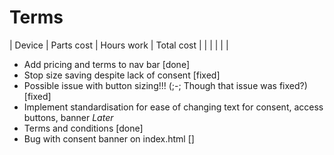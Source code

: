 # Terms #

| Device | Parts cost | Hours work | Total cost |
|        |            |            |            |

- Add pricing and terms to nav bar [done]
- Stop size saving despite lack of consent [fixed]
- Possible issue with button sizing!!! (;-; Though that issue was fixed?) [fixed]
- Implement standardisation for ease of changing text for consent, access buttons, banner *Later*
- Terms and conditions [done]
- Bug with consent banner on index.html []

